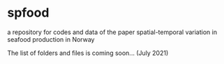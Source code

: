 # spfood
a repository for codes and data of the paper  spatial-temporal variation in seafood production in Norway

The list of folders and files is coming soon... (July 2021)
